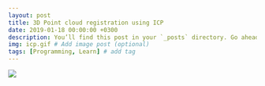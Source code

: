 ```yaml
---
layout: post
title: 3D Point cloud registration using ICP
date: 2019-01-18 00:00:00 +0300
description: You’ll find this post in your `_posts` directory. Go ahead and edit it and re-build the site to see your changes. # Add post description (optional)
img: icp.gif # Add image post (optional)
tags: [Programming, Learn] # add tag
---
```

![]({{site.baseurl}}/assets/img/icp.gif)